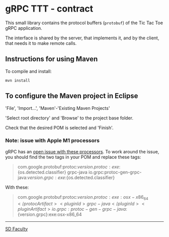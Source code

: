 # gRPC TTT - contract

This small library contains the protocol buffers (`protobuf`) of the Tic Tac Toe gRPC application.

The interface is shared by the server, that implements it, and by the client, that needs it to make remote calls.


## Instructions for using Maven

To compile and install:

```
mvn install
```


## To configure the Maven project in Eclipse

'File', 'Import...', 'Maven'-'Existing Maven Projects'

'Select root directory' and 'Browse' to the project base folder.

Check that the desired POM is selected and 'Finish'.


### Note: issue with Apple M1 processors

gRPC has an [open issue with these processors](https://github.com/grpc/grpc-java/issues/7690). 
To work around the issue, you should find the two <protocArtifact> tags in your POM and replace these tags:
  
> <protocArtifact>com.google.protobuf:protoc:${version.protoc}:exe:${os.detected.classifier}</protocArtifact>
> <pluginId>grpc-java</pluginId>
> <pluginArtifact>io.grpc:protoc-gen-grpc-java:${version.grpc}:exe:${os.detected.classifier}</pluginArtifact>

With these:
  
> <protocArtifact>com.google.protobuf:protoc:${version.protoc}:exe:osx-x86_64</protocArtifact>
> <pluginId>grpc-java</pluginId>
> <pluginArtifact>io.grpc:protoc-gen-grpc-java:${version.grpc}:exe:osx-x86_64</pluginArtifact>
  
----

[SD Faculty](mailto:leic-sod@disciplinas.tecnico.ulisboa.pt)

